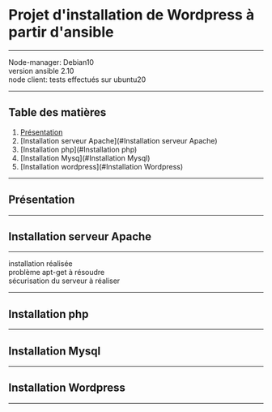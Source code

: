 # Projet d'installation de Wordpress à partir d'ansible
***
Node-manager: Debian10  
version ansible 2.10  
node client: tests effectués sur ubuntu20  
***
## Table des matières
1. [Présentation](#Présentation)
2. [Installation serveur Apache](#Installation serveur Apache)
3. [Installation php](#Installation php)
4. [Installation Mysq](#Installation Mysql)
5. [Installation wordpress](#Installation Wordpress)
***
## Présentation
***
## Installation serveur Apache
***
installation réalisée  
problème apt-get à résoudre  
sécurisation du serveur à réaliser  
***
## Installation php
***
## Installation Mysql
***
## Installation Wordpress
***


